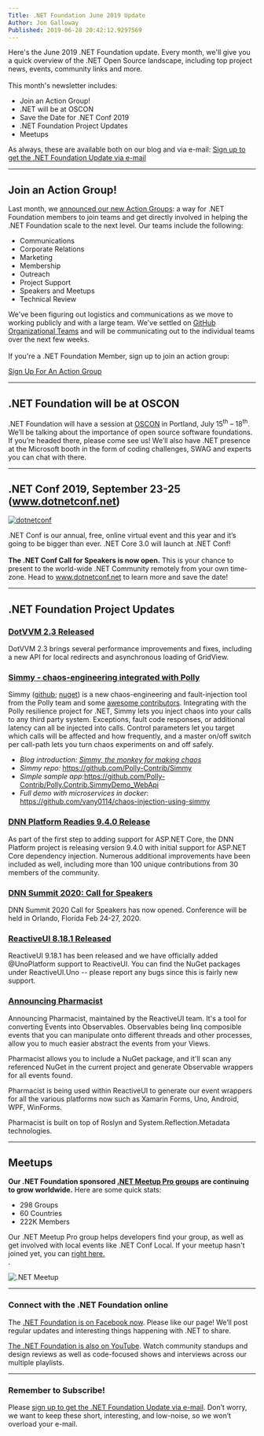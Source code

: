 ```yaml
---
Title: .NET Foundation June 2019 Update
Author: Jon Galloway
Published: 2019-06-28 20:42:12.9297569
---
```

<p>Here's the June 2019 .NET Foundation update. Every month, we'll give you a quick overview of the .NET Open Source landscape, including top project news, events, community links and more.<br />
<br />
This month's newsletter includes:</p>

<ul>
<li>Join an Action Group!</li>
<li>.NET will be at OSCON</li>
<li>Save the Date for .NET Conf 2019</li>
<li>.NET Foundation Project Updates</li>
<li>Meetups</li>
</ul>

<p>As always, these are available both on our blog and via e-mail:&nbsp;<a href="http://eepurl.com/dhL_qb">Sign up to get the .NET Foundation Update via e-mail</a></p>

<hr />
<h2>Join an Action Group!</h2>

<p>Last month, we <a href="/blog/2019/05/31/net-foundation-may-2019-update">announced our new Action Groups</a>: a way for .NET Foundation members to join teams and get directly involved in helping the .NET Foundation scale to the next level. Our teams include the following:</p>

<ul>
<li>Communications</li>
<li>Corporate Relations</li>
<li>Marketing</li>
<li>Membership</li>
<li>Outreach</li>
<li>Project Support</li>
<li>Speakers and Meetups</li>
<li>Technical Review</li>
</ul>

<p>We've been figuring out logistics and communications as we move to working publicly and with a large team. We've settled on <a href="https://github.com/dotnet-foundation">GitHub Organizational Teams</a> and will be communicating out to the individual teams over the next few weeks.<br />
<br />
If you're a .NET Foundation Member, sign up to join an action group:</p>

<p><a class="site-button site-button--pink" href="https://forms.office.com/Pages/ResponsePage.aspx?id=3G8HFsH8FUqxyjLJolWQDu3r3uMrwH1HjiQupxbALB5UNkhFNzJEVFVXMFQ4R0E3Nk5NVkNYOVpMSi4u">Sign Up For An Action Group</a></p>

<hr />
<h2>.NET Foundation will be at OSCON</h2>

<p>.NET Foundation will have a session at <a href="https://conferences.oreilly.com/oscon/oscon-or">OSCON</a> in Portland, July 15<sup>th</sup> – 18<sup>th</sup>. We’ll be talking about the importance of open source software foundations. If you’re headed there, please come see us! We’ll also have .NET presence at the Microsoft booth in the form of coding challenges, SWAG and experts you can chat with there.</p>

<hr />
<h2><strong>.NET Conf 2019, September 23-25 (<a href="http://www.dotnetconf.net">www.dotnetconf.net</a>)</strong></h2>

<p><a href="https://www.dotnetconf.net"><img src="assets/posts/d115925b-2ca7-48bd-8259-9afd54bd4dfe.png" alt="dotnetconf" /></a></p>

<p>.NET Conf is our annual, free, online virtual event and this year and it’s going to be bigger than ever. .NET Core 3.0 will launch at .NET Conf!<br />
<br />
<strong>The .NET Conf Call for Speakers is now open.</strong> This is your chance to present to the world-wide .NET Community remotely from your own time-zone. Head to <a href="http://www.dotnetconf.net">www.dotnetconf.net</a> to learn more and save the date!</p>

<hr />
<h2>.NET Foundation Project Updates</h2>

<h3><a href="https://www.dotvvm.com/blog/58/Announcing-DotVVM-and-Business-Pack-2-3-0">DotVVM 2.3 Released</a></h3>

<p>DotVVM 2.3 brings several performance improvements and fixes, including a new API for local redirects and asynchronous loading of GridView.</p>

<h3><a href="http://www.thepollyproject.org/2019/06/27/simmy-the-monkey-for-making-chaos/">Simmy - chaos-engineering integrated with Polly</a></h3>

<p>Simmy (<a href="https://github.com/Polly-Contrib/Simmy">github</a>; <a href="https://www.nuget.org/packages/Polly.Contrib.Simmy">nuget</a>) is a new chaos-engineering and fault-injection tool from the Polly team and some <a href="http://elvanydev.com">awesome contributors</a>. Integrating with the Polly resilience project for .NET, Simmy lets you inject chaos into your calls to any third party system. Exceptions, fault code responses, or additional latency can all be injected into calls. Control parameters let you target which calls will be affected and how frequently, and a master on/off switch per call-path lets you turn chaos experiments on and off safely.</p>

<ul>
<li><em>Blog introduction: <a href="http://www.thepollyproject.org/2019/06/27/simmy-the-monkey-for-making-chaos/">Simmy, the monkey for making chaos</a></em>&nbsp;</li>
<li><em>Simmy repo:&nbsp;</em><a href="https://github.com/Polly-Contrib/Simmy">https://github.com/Polly-Contrib/Simmy</a></li>
<li><em>Simple sample app:</em><a href="https://github.com/Polly-Contrib/Polly.Contrib.SimmyDemo_WebApi">https://github.com/Polly-Contrib/Polly.Contrib.SimmyDemo_WebApi</a></li>
<li><em>Full demo with microservices in docker</em>: <a href="https://github.com/vany0114/chaos-injection-using-simmy">https://github.com/vany0114/chaos-injection-using-simmy</a></li>
</ul>

<h3><a href="https://github.com/dnnsoftware/Dnn.Platform">DNN Platform Readies 9.4.0 Release</a></h3>

<p>As part of the first step to adding support for ASP.NET Core, the DNN Platform project is releasing version 9.4.0 with initial support for ASP.NET Core dependency injection. Numerous additional improvements have been included as well, including more than 100 unique contributions from 30 members of the community.</p>

<h3><a href="https://www.dnnsummit.org/Blog/dnn-summit-2020-call-for-speakers-is-open">DNN Summit 2020: Call for Speakers</a></h3>

<p>DNN Summit 2020 Call for Speakers has now opened. Conference will be held in Orlando, Florida Feb 24-27, 2020.</p>

<h3><a href="https://github.com/reactiveui/ReactiveUI/releases/tag/9.18.1">ReactiveUI 8.18.1 Released</a></h3>

<p>ReactiveUI 9.18.1 has been released and we have officially added @UnoPlatform support to ReactiveUI. You can find the NuGet packages under ReactiveUI.Uno -- please report any bugs since this is fairly new support.</p>

<h3><a href="https://github.com/reactiveui/Pharmacist">Announcing Pharmacist</a></h3>

<p>Announcing Pharmacist, maintained by the ReactiveUI team. It's a tool for converting Events into Observables. Observables being linq composible events that you can manipulate onto different threads and other processes, allow you to much easier abstract the events from your Views.&nbsp;</p>

<p>Pharmacist allows you to include a NuGet package, and it'll scan any referenced NuGet in the current project and generate Observable wrappers for all events found.</p>

<p>Pharmacist is being used within ReactiveUI to generate our event wrappers for all the various platforms now such as Xamarin Forms, Uno, Android, WPF, WinForms.</p>

<p>Pharmacist is built on top of Roslyn and System.Reflection.Metadata technologies.</p>

<hr />
<h2>Meetups</h2>

<p><strong>Our .NET Foundation sponsored&nbsp;<a href="https://www.meetup.com/pro/dotnet">.NET Meetup Pro groups</a> are continuing to grow worldwide.</strong> Here are some quick stats:</p>

<ul>
<li>298&nbsp;Groups</li>
<li>60 Countries</li>
<li>222K Members</li>
</ul>

<p>Our .NET Meetup Pro group helps developers find your group, as well as get involved with local events like .NET Conf Local. If your meetup hasn't joined yet, you can&nbsp;<a href="https://aka.ms/add-dotnet-meetup">right here.</a><br />
.</p>

<p><img src="assets/posts/8fd1e465-9efa-4fc0-8c0f-60b7f5373ba3.jpg" alt=".NET Meetup" /></p>

<hr />
<h3>Connect with the .NET Foundation online</h3>

<p>The&nbsp;<a href="https://www.facebook.com/dotnetfoundation/">.NET Foundation is on Facebook now</a>. Please like our page! We’ll post regular updates and interesting things happening with .NET to share.</p>

<p><a href="https://www.youtube.com/NETFoundation">The .NET Foundation is also on YouTube</a>. Watch community standups and design reviews as well as code-focused shows and interviews across our multiple playlists.</p>

<hr />
<h3>Remember to Subscribe!</h3>

<p>Please&nbsp;<a href="http://eepurl.com/dhL_qb">sign up to get the .NET Foundation Update via e-mail</a>. Don’t worry, we want to keep these short, interesting, and low-noise, so we won’t overload your e-mail.</p>
